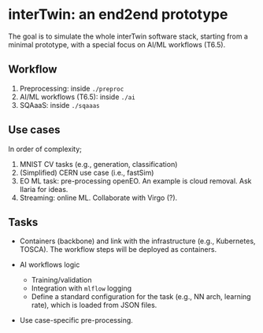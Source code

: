 # interTwin: an end2end prototype

The goal is to simulate the whole interTwin software stack,
starting from a minimal prototype, with a special focus on
AI/ML workflows (T6.5).

## Workflow

1. Preprocessing: inside `./preproc`
2. AI/ML workflows (T6.5): inside `./ai`
3. SQAaaS: inside `./sqaaas`

## Use cases

In order of complexity;

1. MNIST CV tasks (e.g., generation, classification)
2. (Simplified) CERN use case (i.e., fastSim)
3. EO ML task: pre-processing openEO. An example is cloud removal.
Ask Ilaria for ideas.
4. Streaming: online ML. Collaborate with Virgo (?).

## Tasks

- Containers (backbone) and link with the infrastructure
(e.g., Kubernetes, TOSCA). The workflow steps will be deployed as containers.
- AI workflows logic
  - Training/validation
  - Integration with `mlflow` logging
  - Define a standard configuration for the task (e.g., NN arch,
  learning rate), which is loaded from JSON files.

- Use case-specific pre-processing.
